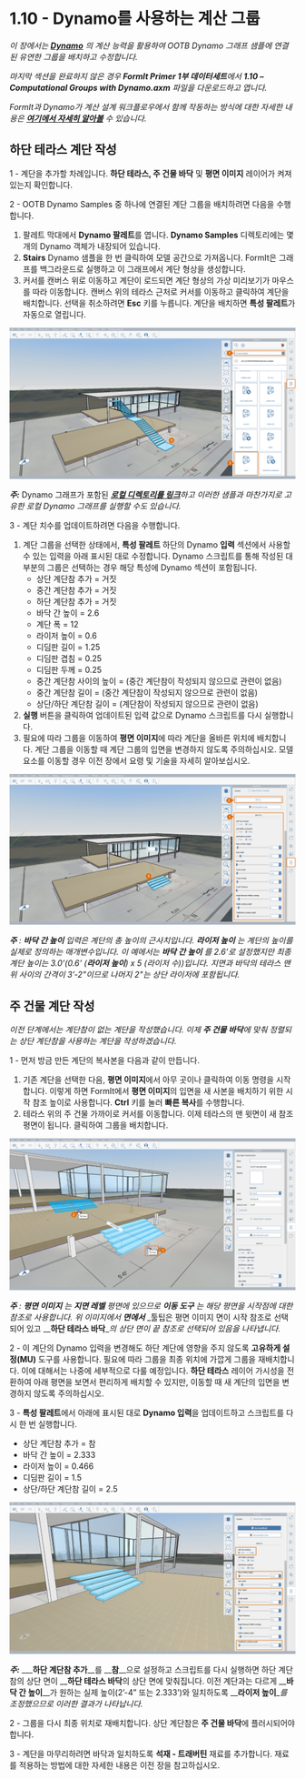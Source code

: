 # 1.10 - Dynamo를 사용하는 계산 그룹

_이 장에서는_ [_**Dynamo**_](http://dynamobim.org/) _의 계산 능력을 활용하여 OOTB Dynamo 그래프 샘플에 연결된 유연한 그룹을 배치하고 수정합니다._

_마지막 섹션을 완료하지 않은 경우_ _**FormIt Primer 1부 데이터세트**에서_ _**1.10 – Computational Groups with Dynamo.axm**_ _파일을 다운로드하고 엽니다._

_FormIt과 Dynamo가 계산 설계 워크플로우에서 함께 작동하는 방식에 대한 자세한 내용은_ [_**여기에서 자세히 알아볼**_](http://formit.autodesk.com/page/formit-dynamo) _수 있습니다._

## **하단 테라스 계단 작성**

1 - 계단을 추가할 차례입니다. **하단 테라스, 주 건물 바닥** 및 **평면 이미지** 레이어가 켜져 있는지 확인합니다.

2 - OOTB Dynamo Samples 중 하나에 연결된 계단 그룹을 배치하려면 다음을 수행합니다.

1. 팔레트 막대에서 **Dynamo 팔레트**를 엽니다. **Dynamo Samples** 디렉토리에는 몇 개의 Dynamo 객체가 내장되어 있습니다.
2. **Stairs** Dynamo 샘플을 한 번 클릭하여 모델 공간으로 가져옵니다. FormIt은 그래프를 백그라운드로 실행하고 이 그래프에서 계단 형상을 생성합니다.
3. 커서를 캔버스 위로 이동하고 계단이 로드되면 계단 형상의 가상 미리보기가 마우스를 따라 이동합니다. 캔버스 위의 테라스 근처로 커서를 이동하고 클릭하여 계단을 배치합니다. 선택을 취소하려면 **Esc** 키를 누릅니다. 계단을 배치하면 **특성 팔레트**가 자동으로 열립니다.

![](../../.gitbook/assets/0%20%2815%29.png)

_**주:**_ Dynamo 그래프가 포함된 [_**로컬 디렉토리를 링크**_](https://formit.autodesk.com/page/formit-dynamo#dynamo-getting-started)_하고 이러한 샘플과 마찬가지로 고유한 로컬 Dynamo 그래프를 실행할 수도 있습니다._

3 - 계단 치수를 업데이트하려면 다음을 수행합니다.

1. 계단 그룹을 선택한 상태에서, **특성 팔레트** 하단의 Dynamo **입력** 섹션에서 사용할 수 있는 입력을 아래 표시된 대로 수정합니다. Dynamo 스크립트를 통해 작성된 대부분의 그룹은 선택하는 경우 해당 특성에 Dynamo 섹션이 포함됩니다.
   * 상단 계단참 추가 = 거짓
   * 중간 계단참 추가 = 거짓
   * 하단 계단참 추가 = 거짓
   * 바닥 간 높이 = 2.6
   * 계단 폭 = 12
   * 라이저 높이 = 0.6
   * 디딤판 길이 = 1.25
   * 디딤판 겹침 = 0.25
   * 디딤판 두께 = 0.25
   * 중간 계단참 사이의 높이 = \(중간 계단참이 작성되지 않으므로 관련이 없음\)
   * 중간 계단참 길이 = \(중간 계단참이 작성되지 않으므로 관련이 없음\)
   * 상단/하단 계단참 길이 = \(계단참이 작성되지 않으므로 관련이 없음\)
2. **실행** 버튼을 클릭하여 업데이트된 입력 값으로 Dynamo 스크립트를 다시 실행합니다.
3. 필요에 따라 그룹을 이동하여 **평면 이미지**에 따라 계단을 올바른 위치에 배치합니다. 계단 그룹을 이동할 때 계단 그룹의 입면을 변경하지 않도록 주의하십시오. 모델 요소를 이동할 경우 이전 장에서 요령 및 기술을 자세히 알아보십시오.

![](../../.gitbook/assets/1%20%2811%29.png)

_**주**_ _:_ _**바닥 간 높이**_ _입력은 계단의 총 높이의 근사치입니다. **라이저 높이**_ _는 계단의 높이를 실제로 정의하는 매개변수입니다. 이 예에서는_ _**바닥 간 높이**_ _를 2.6’로 설정했지만 최종 계단 높이는 3.0’\(0.6’ \(**라이저 높이**\) x 5 \(라이저 수\)\)입니다. 지면과 바닥의 테라스 맨 위 사이의 간격이 3’-2"이므로 나머지 2"는 상단 라이저에 포함됩니다._

## **주 건물 계단 작성**

_이전 단계에서는 계단참이 없는 계단을 작성했습니다. 이제_ _**주 건물 바닥**에 맞춰 정렬되는 상단 계단참을 사용하는 계단을 작성하겠습니다._

1 - 먼저 방금 만든 계단의 복사본을 다음과 같이 만듭니다.

1. 기존 계단을 선택한 다음, **평면 이미지**에서 아무 곳이나 클릭하여 이동 명령을 시작합니다. 이렇게 하면 FormIt에서 **평면 이미지**의 입면을 새 사본을 배치하기 위한 시작 참조 높이로 사용합니다. **Ctrl** 키를 눌러 **빠른 복사**를 수행합니다.
2. 테라스 위의 주 건물 가까이로 커서를 이동합니다. 이제 테라스의 맨 윗면이 새 참조 평면이 됩니다. 클릭하여 그룹을 배치합니다.

![](../../.gitbook/assets/2%20%289%29.png)

_**주**_ _:_ _**평면 이미지**_ _는_ _**지면 레벨**_ _평면에 있으므로_ _**이동 도구**_ _는 해당 평면을 시작점에 대한 참조로 사용합니다. 위 이미지에서_ _**면에서**_ _툴팁은 평면 이미지 면이 시작 참조로 선택되어 있고 __**하단 테라스 바닥**__의 상단 면이 끝 참조로 선택되어 있음을 나타냅니다._

2 - 이 계단의 Dynamo 입력을 변경해도 하단 계단에 영향을 주지 않도록 **고유하게 설정\(MU\)** 도구를 사용합니다. 필요에 따라 그룹을 최종 위치에 가깝게 그룹을 재배치합니다. 이에 대해서는 나중에 세부적으로 다룰 예정입니다. **하단 테라스** 레이어 가시성을 전환하여 아래 평면을 보면서 편리하게 배치할 수 있지만, 이동할 때 새 계단의 입면을 변경하지 않도록 주의하십시오.

3 - **특성 팔레트**에서 아래에 표시된 대로 **Dynamo 입력**을 업데이트하고 스크립트를 다시 한 번 실행합니다.

* 상단 계단참 추가 = 참
* 바닥 간 높이 = 2.333
* 라이저 높이 = 0.466
* 디딤판 길이 = 1.5
* 상단/하단 계단참 길이 = 2.5

![](../../.gitbook/assets/3%20%281%29.jpeg)

_**주:**_ ___**하단 계단참 추가**__를 __**참**__으로 설정하고 스크립트를 다시 실행하면 하단 계단참의 상단 면이 __**하단 테라스 바닥**의 상단 면에 맞춰집니다. 이전 계단과는 다르게 __**바닥 간 높이**__가 원하는 실제 높이\(2’-4” 또는 2.333’\)와 일치하도록 __**라이저 높이**__를 조정했으므로 이러한 결과가 나타납니다._

2 - 그룹을 다시 최종 위치로 재배치합니다. 상단 계단참은 **주 건물 바닥**에 플러시되어야 합니다.

3 - 계단을 마무리하려면 바닥과 일치하도록 **석재 - 트래버틴** 재료를 추가합니다. 재료를 적용하는 방법에 대한 자세한 내용은 이전 장을 참고하십시오.


